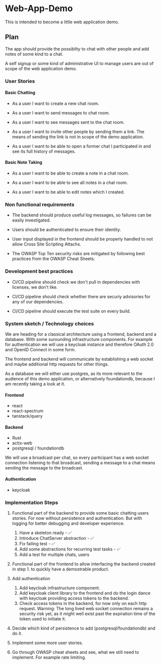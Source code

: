 # Web-App-Demo

This is intended to become a little web application demo.

## Plan

The app should provide the possiblity to chat with other people and add notes of some kind
to a chat.

A self signup or some kind of administrative UI to manage users are out of scope of
the web application demo.

### User Stories

#### Basic Chatting

- As a user I want to create a new chat room.

- As a user I want to send messages to chat room.

- As a user I want to see messages sent to the chat room.

- As a user I want to invite other people by sending them a link.
  The means of sending the link is not in scope of the demo application.

- As a user I want to be able to open a former chat I participated in and
  see its full history of messages.

#### Basic Note Taking

- As a user I want to be able to create a note in a chat room.

- As a user I want to be able to see all notes in a chat room.

- As a user I want to be able to edit notes which I created.

### Non functional requirements

- The backend should produce useful log messages, so failures can be easily
  investigated.

- Users should be authenticated to ensure their identity.

- User input displayed in the frontend should be properly handled to not
  allow Cross Site Scripting Attachs.

- The OWASP Top Ten security risks are mitigated by following best practices
  from the OWASP Cheat Sheets.

### Development best practices

- CI/CD pipeline should check we don't pull in dependencies with licenses,
  we don't like.

- CI/CD pipeline should check whether there are securiy advisories for any
  of our dependencies.

- CI/CD pipeline should execute the test suite on every build.

### System sketch / Technology choices

We are heading for a classical architecture using a frontend, backend and a database. With some surounding
infrastructure components. For example for authentication we will use a keycloak instance and therefore
OAuth 2.0 and OpenID Connect in some form. 

The frontend and backend will communicate by establishing a web socket and maybe additional http requests
for other things.

As a database we will either use postgres, as its more relevant to the audience of this demo
application, or alternatively foundationdb, because I am recently taking a look at it.

#### Frontend

- react
- react-spectrum
- tanstack/query

#### Backend

- Rust
- actix-web
- postgresql / foundationdb

We will use a broadcast per chat, so every participant has a web socket connection listening to that broadcast,
sending a message to a chat means sending the message to the broadcast.

#### Authentication

- keycloak

### Implementation Steps

1. Functional part of the backend to provide some basic chatting users stories. For now without persistence and authentication.
   But with logging for better debugging and developer experience.

   1. Have a skeleton ready - ✅
   1. Introduce ChatServer abstraction - ✅
   1. Fix failing test - ✅
   1. Add some abstractions for recurring test tasks  - ✅
   1. Add a test for multiple chats, users

2. Functional part of the frontend to allow interfacing the backend created in step 1. to quickly have a demostrable product.

3. Add authentication
    1. Add keycloak infrastructure component.
    2. Add keycloak client library to the frontend and do the login dance with keycloak providing access tokens to the backend.
    3. Check access tokens in the backend, for now only on each http request.
       Warning: The long lived web socket connection remains a security risk yet, as it might well exist past the expiration time of the token used to initiate it.

4. Decide which kind of persistence to add (postgresql/foundationdb) and do it.

5. Implement some more user stories.

6. Go through OWASP cheat sheets and see, what we still need to implement. For example rate limiting.
